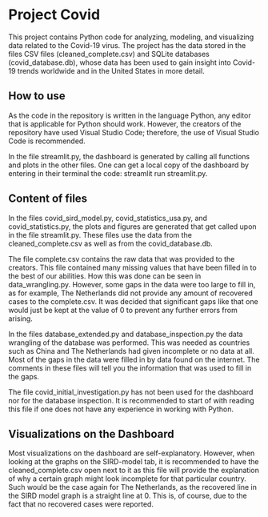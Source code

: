 # Project Covid
This project contains Python code for analyzing, modeling, and visualizing data related to the Covid-19 virus. The project has the data stored in the files CSV files (cleaned_complete.csv) and SQLite databases (covid_database.db), whose data has been used to gain insight into Covid-19 trends worldwide and in the United States in more detail.

## How to use

As the code in the repository is written in the language Python, any editor that is applicable for Python should work. However, the creators of the repository have used Visual Studio Code; therefore, the use of Visual Studio Code is recommended.

In the file streamlit.py, the dashboard is generated by calling all functions and plots in the other files. One can get a local copy of the dashboard by entering in their terminal the code: streamlit run streamlit.py.


## Content of files

In the files covid_sird_model.py, covid_statistics_usa.py, and covid_statistics.py, the plots and figures are generated that get called upon in the file streamlit.py. These files use the data from the cleaned_complete.csv as well as from the covid_database.db.

The file complete.csv contains the raw data that was provided to the creators. This file contained many missing values that have been filled in to the best of our abilities. How this was done can be seen in data_wrangling.py. However, some gaps in the data were too large to fill in, as for example, The Netherlands did not provide any amount of recovered cases to the complete.csv. It was decided that significant gaps like that one would just be kept at the value of 0 to prevent any further errors from arising.

In the files database_extended.py and database_inspection.py the data wrangling of the database was performed. This was needed as countries such as China and The Netherlands had given incomplete or no data at all. Most of the gaps in the data were filled in by data found on the internet. The comments in these files will tell you the information that was used to fill in the gaps.

The file covid_initial_investigation.py has not been used for the dashboard nor for the database inspection. It is recommended to start of with reading this file if one does not have any experience in working with Python.

## Visualizations on the Dashboard

Most visualizations on the dashboard are self-explanatory. However, when looking at the graphs on the SIRD-model tab, it is recommended to have the cleaned_complete.csv open next to it as this file will provide the explanation of why a certain graph might look incomplete for that particular country. Such would be the case again for The Netherlands, as the recovered line in the SIRD model graph is a straight line at 0. This is, of course, due to the fact that no recovered cases were reported. 
